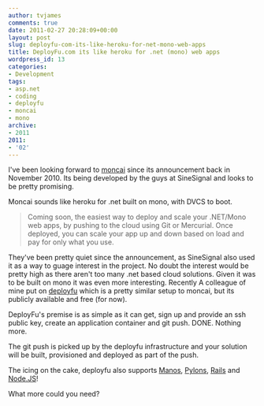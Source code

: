 ```yaml
---
author: tvjames
comments: true
date: 2011-02-27 20:28:09+00:00
layout: post
slug: deployfu-com-its-like-heroku-for-net-mono-web-apps
title: DeployFu.com its like heroku for .net (mono) web apps
wordpress_id: 13
categories:
- Development
tags:
- asp.net
- coding
- deployfu
- moncai
- mono
archive: 
- 2011
2011:
- '02'
---
```


I've been looking forward to [moncai](http://www.moncai.com/) since its announcement back in November 2010. Its being developed by the guys at SineSignal and looks to be pretty promising.

Moncai sounds like heroku for .net built on mono, with DVCS to boot.

> Coming soon, the easiest way to deploy and scale your .NET/Mono web apps, by pushing to the cloud using Git or Mercurial. Once deployed, you can scale your app up and down based on load and pay for only what you use.

They've been pretty quiet since the announcement, as SineSignal also used it as a way to guage interest in the project. No doubt the interest would be pretty high as there aren't too many .net based cloud solutions. Given it was to be built on mono it was even more interesting.
Recently A colleague of mine put on [deployfu](http://www.deployfu.com/) which is a pretty similar setup to moncai, but its publicly available and free (for now).

DeployFu's premise is as simple as it can get, sign up and provide an ssh public key, create an application container and git push. DONE. Nothing more.

The git push is picked up by the deployfu infrastructure and your solution will be built, provisioned and deployed as part of the push.

The icing on the cake, deployfu also supports [Manos](https://github.com/jacksonh/manos), [Pylons](http://pylonshq.com/), [Rails](http://rubyonrails.org/) and [Node.JS](http://nodejs.org/)!

What more could you need?

